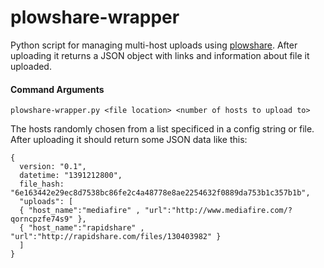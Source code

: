 plowshare-wrapper
=================

Python script for managing multi-host uploads using [plowshare](https://code.google.com/p/plowshare/). After uploading it returns a JSON object with links and information about file it uploaded. 

#### Command Arguments

    plowshare-wrapper.py <file location> <number of hosts to upload to>

The hosts randomly chosen from a list specificed in a config string or file. After uploading it should return some JSON data like this:

    {
      version: "0.1",
      datetime: "1391212800",
      file_hash: "6e163442e29ec8d7538bc86fe2c4a48778e8ae2254632f0889da753b1c357b1b", 
      "uploads": [
      { "host_name":"mediafire" , "url":"http://www.mediafire.com/?qorncpzfe74s9" }, 
      { "host_name":"rapidshare" , "url":"http://rapidshare.com/files/130403982" }
      ]
    }
